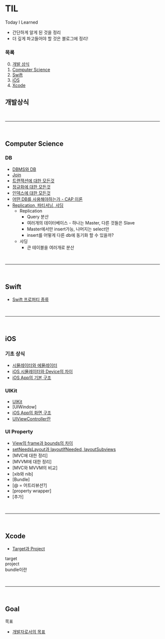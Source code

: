 # TIL
Today I Learned  

- 간단하게 알게 된 것을 정리  
- 더 깊게 파고들어야 할 것은 블로그에 정리!  

### **목록**
0. [개발 상식](#개발상식)
1. [Computer Science](#computer-science)
2. [Swift](#swift)
3. [iOS](#ios)
4. [Xcode](#xcode)


## **개발상식**



<br><hr><br>



## **Computer Science**
### **DB**
- [DBMS와 DB](https://github.com/RokwonK/TIL/blob/master/V2/CS/DB/DB와_DBMS.md)
- [Join]()
- [트랜잭션에 대한 모든것](https://github.com/RokwonK/TIL/blob/master/V2/CS/DB/트랜잭션.md)
- [정규화에 대한 모든것]()
- [인덱스에 대한 모든것]()
- [어떤 DB를 사용해야하는가 - CAP 이론]()
- [Replication, 파티셔닝, 샤딩]()
    - Replication
        - Query 분산
        - 여러개의 데이터베이스 - 하나는 Master, 다른 것들은 Slave
        - Master에서만 insert가능, 나머지는 select만
        - insert를 어떻게 다른 db에 동기화 할 수 있을까?
    - 샤딩
        - 큰 테이블을 여러개로 분산



<br><hr><br>



## **Swift**
- [Swift 프로퍼티 종류](https://github.com/RokwonK/TIL/blob/master/V2/Swift/kind_of_property.md)



<br><hr><br>



## **iOS**
### **기초 상식**
- [시뮬레이터와 에뮬레이터](https://github.com/RokwonK/TIL/blob/master/V2/iOS/기초상식/simul_emul.md)
- [iOS 시뮬레이터와 Device의 차이]()
- [iOS App의 기본 구조](https://github.com/RokwonK/TIL/blob/master/V2/iOS/기초상식/앱의_기본_구조.md)

### **UIKit**
- [UIKit](https://github.com/RokwonK/TIL/blob/master/V2/iOS/UIKit.md)
- [UIWindow]
- [iOS App의 화면 구조]()
- [UIViewController란]()

### **UI Property**
- [View의 frame과 bounds의 차이](https://github.com/RokwonK/TIL/blob/master/V2/iOS/frame_bounds.md)
- [setNeedsLayout과 layoutIfNeeded, layoutSubviews](https://github.com/RokwonK/TIL/blob/master/V2/iOS/setNeedsLayout_layoutIfNeeded_layoutSubviews.md)
- [MVC에 대한 정리]
- [MVVM에 대한 정리]
- [MVC와 MVVM의 비교]
- [xib와 nib]
- [Bundle]
- [@ = 어트리뷰션?]
- [property wrapper]
- [추가]



<br><hr><br>



## **Xcode**
- [Target과 Project]()

target  
project  
bundle이란  



<br><hr><br>



## **Goal**
목표  
- [개발자로서의 목표]()